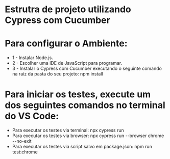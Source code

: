 # Estrutra de projeto utilizando Cypress com Cucumber
# Para configurar o Ambiente:

- 1 - Instalar Node.js.
- 2 - Escolher uma IDE de JavaScript para programar.
- 3 - Instalar o Cypress com Cucumber executando o seguinte comando na raíz da pasta do seu projeto: npm install
# Para iniciar os testes, execute um dos seguintes comandos no terminal do VS Code:
- Para executar os testes via terminal: npx cypress run
- Para executar os testes via browser: npx cypress run --browser chrome --no-exit
- Para executar os testes via script salvo em package.json: npm run test:chrome
